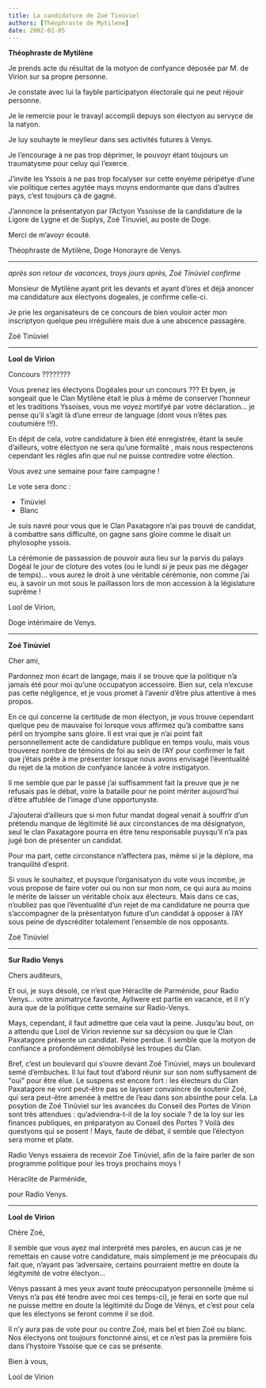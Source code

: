 ```yaml
---
title: La candidature de Zoé Tinùviel
authors: [Théophraste de Mytilene]
date: 2002-02-05
---
```


**Théophraste de Mytilène**

Je prends acte du résultat de la motyon de confyance déposée par M. de Virion sur sa propre personne.

Je constate avec lui la fayble participatyon électorale qui ne peut réjouir personne.

Je le remercie pour le travayl accompli depuys son électyon au servyce de la natyon.

Je luy souhayte le meylleur dans ses activités futures à Venys.

Je l’encourage à ne pas trop déprimer, le pouvoyr étant toujours un traumatysme pour celuy qui l’exerce.

J’invite les Yssois à ne pas trop focalyser sur cette enyème péripétye d’une vie politique certes agytée mays moyns endormante que dans d’autres pays, c’est toujours çà de gagné.

J’annonce la présentatyon par l’Actyon Yssoisse de la candidature de la Ligore de Lygne et de Suplys, Zoé Tinuviel, au poste de Doge.

Merci de m’avoyr écouté.

Théophraste de Mytilène, Doge Honorayre de Venys.

---

_après son retour de vacances, troys jours après, Zoé Tinùviel confirme_

Monsieur de Mytilène ayant prit les devants et ayant d’ores et déjà anoncer ma candidature aux électyons dogeales, je confirme celle-ci.

Je prie les organisateurs de ce concours de bien vouloir acter mon inscriptyon quelque peu irrégulière mais due à une abscence passagère.

Zoé Tinùviel

---

**Lool de Virion**

Concours ????????

Vous prenez les électyons Dogéales pour un concours ??? Et byen, je songeait que le Clan Mytilène était le plus à même de conserver l’honneur et les traditions Yssoises, vous me voyez mortifyé par votre déclaration... je pense qu’il s’agit là d’une erreur de language (dont vous n’êtes pas coutumière !!!).

En dépit de cela, votre candidature à bien été enregistrée, étant la seule d’ailleurs, votre électyon ne sera qu’une formalité , mais nous respecterons cependant les règles afin que nul ne puisse contredire votre élection.

Vous avez une semaine pour faire campagne !

Le vote sera donc :
-  Tinùviel
-  Blanc

Je suis navré pour vous que le Clan Paxatagore n’ai pas trouvé de candidat, à combattre sans difficulté, on gagne sans gloire comme le disait un phylosophe yssois.

La cérémonie de passassion de pouvoir aura lieu sur la parvis du palays Dogéal le jour de cloture des votes (ou le lundi si je peux pas me dégager de temps)... vous aurez le droit à une véritable cérémonie, non comme j’ai eu, à savoir un mot sous le paillasson lors de mon accession à la législature suprême !

Lool de Virion,

Doge intérimaire de Venys.

---

**Zoé Tinùviel**

Cher ami,

Pardonnez mon écart de langage, mais il se trouve que la politique n’a jamais été pour moi qu’une occupatyon accessoire. Bien sur, cela n’excuse pas cette négligence, et je vous promet à l’avenir d’être plus attentive à mes propos.

En ce qui concerne la certitude de mon électyon, je vous trouve cependant quelque peu de mauvaise foi lorsque vous affirmez qu’à combattre sans péril on tryomphe sans gloire. Il est vrai que je n’ai point fait personnellement acte de candidature publique en temps voulu, mais vous trouverez nombre de témoins de foi au sein de l’AY pour confirmer le fait que j’étais prête à me présenter lorsque nous avons envisagé l’éventualité du rejet de la motion de confyance lancée à votre instigatyon.

Il me semble que par le passé j’ai suffisamment fait la preuve que je ne refusais pas le débat, voire la bataille pour ne point mériter aujourd’hui d’être affublée de l’image d’une opportunyste.

J’ajouterai d’ailleurs que si mon futur mandat dogeal venait à souffrir d’un prétendu manque de légitimité lié aux circonstances de ma désignatyon, seul le clan Paxatagore pourra en être tenu responsable puysqu’il n’a pas jugé bon de présenter un candidat.

Pour ma part, cette circonstance n’affectera pas, même si je la déplore, ma tranquilité d’esprit.

Si vous le souhaitez, et puysque l’organisatyon du vote vous incombe, je vous propose de faire voter oui ou non sur mon nom, ce qui aura au moins le mérite de laisser un véritable choix aux électeurs. Mais dans ce cas, n’oubliez pas que l’éventualité d’un rejet de ma candidature ne pourra que s’accompagner de la présentatyon future d’un candidat à opposer à l’AY sous peine de dyscréditer totalement l’ensemble de nos opposants.

Zoé Tinùviel

---

**Sur Radio Venys**

Chers auditeurs,

Et oui, je suys désolé, ce n’est que Héraclite de Parménide, pour Radio Venys... votre animatryce favorite, Ayllwere est partie en vacance, et il n’y aura que de la politique cette semaine sur Radio-Venys.

Mays, cependant, il faut admettre que cela vaut la peine. Jusqu’au bout, on a attendu que Lool de Virion revienne sur sa décysion ou que le Clan Paxatagore présente un candidat. Peine perdue. Il semble que la motyon de confiance a profondément démobilysé les troupes du Clan.

Bref, c’est un boulevard qui s’ouvre devant Zoé Tinùviel, mays un boulevard semé d’embuches. Il lui faut tout d’abord réunir sur son nom suffysament de "oui" pour être élue. Le suspens est encore fort : les électeurs du Clan Paxatagore ne vont peut-être pas se laysser convaincre de soutenir Zoé, qui sera peut-être amenée à mettre de l’eau dans son absinthe pour cela. La posytion de Zoé Tinùviel sur les avancées du Conseil des Portes de Virion sont très attendues : qu’adviendra-t-il de la loy sociale ? de la loy sur les finances publiques, en préparatyon au Conseil des Portes ? Voilà des questyons qui se posent ! Mays, faute de débat, il semble que l’électyon sera morne et plate.

Radio Venys essaiera de recevoir Zoé Tinùviel, afin de la faire parler de son programme politique pour les troys prochains moys !

Héraclite de Parménide,

pour Radio Venys.

---

**Lool de Virion**

Chère Zoé,

Il semble que vous ayez mal interprété mes paroles, en aucun cas je ne remettais en cause votre candidature, mais simplement je me préocupais du fait que, n’ayant pas ’adversaire, certains pourraient mettre en doute la légitymité de votre électyon...

Vénys passant à mes yeux avant toute préocupatyon personnelle (même si Venys n’a pas été tendre avec moi ces temps-ci), je ferai en sorte que nul ne puisse mettre en doute la légitimité du Doge de Vénys, et c’est pour cela que les électyons se feront comme il se doit.

Il n’y aura pas de vote pour ou contre Zoé, mais bel et bien Zoé ou blanc. Nos électyons ont toujours fonctonné ainsi, et ce n’est pas la première fois dans l’hystoire Yssoise que ce cas se présente.

Bien à vous,

Lool de Virion
